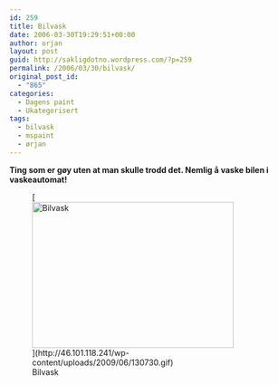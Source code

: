 ```yaml
---
id: 259
title: Bilvask
date: 2006-03-30T19:29:51+00:00
author: orjan
layout: post
guid: http://sakligdotno.wordpress.com/?p=259
permalink: /2006/03/30/bilvask/
original_post_id:
  - "865"
categories:
  - Dagens paint
  - Ukategorisert
tags:
  - bilvask
  - mspaint
  - ørjan
---
```

**Ting som er gøy uten at man skulle trodd det. Nemlig å vaske bilen i vaskeautomat!**
  
<figure id="attachment_260" style="width: 356px" class="wp-caption aligncenter">[<img src="http://46.101.118.241/wp-content/uploads/2009/06/130730.gif" alt="Bilvask" title="130730" width="356" height="258" class="size-full wp-image-260" />](http://46.101.118.241/wp-content/uploads/2009/06/130730.gif)<figcaption class="wp-caption-text">Bilvask</figcaption></figure>